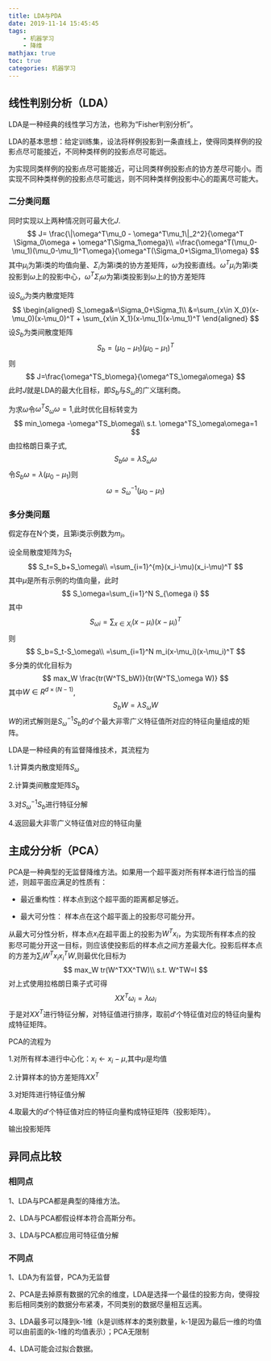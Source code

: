 ```yaml
---
title: LDA与PDA
date: 2019-11-14 15:45:45
tags:
	- 机器学习
	- 降维
mathjax: true
toc: true 
categories: 机器学习
---
```


## 线性判别分析（LDA）

LDA是一种经典的线性学习方法，也称为“Fisher判别分析”。

LDA的基本思想：给定训练集，设法将样例投影到一条直线上，使得同类样例的投影点尽可能接近，不同种类样例的投影点尽可能远。

为实现同类样例的投影点尽可能接近，可让同类样例投影点的协方差尽可能小。而实现不同种类样例的投影点尽可能远，则不同种类样例投影中心的距离尽可能大。

### 二分类问题

同时实现以上两种情况则可最大化$J$.
$$
J= \frac{\|\omega^T\mu_0 - \omega^T\mu_1\|_2^2}{\omega^T \Sigma_0\omega + \omega^T\Sigma_1\omega}\\
=\frac{\omega^T(\mu_0-\mu_1)(\mu_0-\mu_1)^T\omega}{\omega^T(\Sigma_0+\Sigma_1)\omega}
$$
其中$\mu_i$为第i类的均值向量、$\Sigma_i$为第i类的协方差矩阵，$\omega$为投影直线。$\omega^T\mu_i$为第i类投影到$\omega$上的投影中心，$\omega^T \Sigma_i\omega$为第i类投影到$\omega$上的协方差矩阵

设$S_\omega$为类内散度矩阵
$$
\begin{aligned}
S_\omega&=\Sigma_0+\Sigma_1\\
&=\sum_{x\in X_0}(x-\mu_0)(x-\mu_0)^T + \sum_{x\in X_1}(x-\mu_1)(x-\mu_1)^T
\end{aligned}
$$
设$S_b$为类间散度矩阵
$$
S_b=(\mu_0-\mu_1)(\mu_0-\mu_1)^T
$$
则
$$
J=\frac{\omega^TS_b\omega}{\omega^TS_\omega\omega}
$$
此时$J$就是LDA的最大化目标，即$S_b$与$S_\omega$的广义瑞利商。

为求$\omega$令$\omega^TS_\omega\omega=1$,此时优化目标转变为
$$
min_\omega -\omega^TS_b\omega\\
s.t. \omega^TS_\omega\omega=1
$$
由拉格朗日乘子式,
$$
S_b\omega=\lambda S_\omega \omega
$$
令$S_b\omega=\lambda(\mu_0-\mu_1)$则
$$
\omega=S_\omega^{-1}(\mu_0-\mu_1)
$$

### 多分类问题

假定存在N个类，且第i类示例数为$m_i$。

设全局散度矩阵为$S_t$
$$
S_t=S_b+S_\omega\\
=\sum_{i=1}^{m}(x_i-\mu)(x_i-\mu)^T
$$
其中$\mu$是所有示例的均值向量，此时
$$
S_\omega=\sum_{i=1}^N S_{\omega i}
$$
其中
$$
S_{\omega i}=\sum_{x \in X_i}(x-\mu_i)(x-\mu_i)^T
$$
则
$$
S_b=S_t-S_\omega\\
=\sum_{i=1}^N m_i(x-\mu_i)(x-\mu_i)^T
$$
多分类的优化目标为
$$
max_W \frac{tr(W^TS_bW)}{tr(W^TS_\omega W)}
$$
其中$W\in R^{d\times (N-1)}$,
$$
S_bW=\lambda S_\omega W
$$
$W$的闭式解则是$S_\omega^{-1}S_b$的$d'$个最大非零广义特征值所对应的特征向量组成的矩阵。

LDA是一种经典的有监督降维技术，其流程为

1.计算类内散度矩阵$S_\omega$

2.计算类间散度矩阵$S_b$

3.对$S_\omega^{-1}S_b$进行特征分解

4.返回最大非零广义特征值对应的特征向量

## 主成分分析（PCA）

PCA是一种典型的无监督降维方法。如果用一个超平面对所有样本进行恰当的描述，则超平面应满足的性质有：

* 最近重构性：样本点到这个超平面的距离都足够近。

* 最大可分性： 样本点在这个超平面上的投影尽可能分开。

从最大可分性分析，样本点$x_i$在超平面上的投影为$W^Tx_i$，为实现所有样本点的投影尽可能分开这一目标，则应该使投影后的样本点之间方差最大化。投影后样本点的方差为$\sum_iW^Tx_ix_i^TW$,则最优化目标为
$$
max_W  tr(W^TXX^TW)\\
s.t. W^TW=I
$$
对上式使用拉格朗日乘子式可得
$$
XX^T\omega_i=\lambda \omega _i
$$
于是对$XX^T$进行特征分解，对特征值进行排序，取前$d'$个特征值对应的特征向量构成特征矩阵。

PCA的流程为

1.对所有样本进行中心化：$x_i\gets x_i -\mu$,其中$\mu$是均值

2.计算样本的协方差矩阵$XX^T$

3.对矩阵进行特征值分解

4.取最大的$d'$个特征值对应的特征向量构成特征矩阵（投影矩阵）。

输出投影矩阵

## 异同点比较

### 相同点

1、LDA与PCA都是典型的降维方法。

2、LDA与PCA都假设样本符合高斯分布。

3、LDA与PCA都应用可特征值分解

### 不同点

1、LDA为有监督，PCA为无监督

2、PCA是去掉原有数据的冗余的维度，LDA是选择一个最佳的投影方向，使得投影后相同类别的数据分布紧凑，不同类别的数据尽量相互远离。

3、LDA最多可以降到k-1维（k是训练样本的类别数量，k-1是因为最后一维的均值可以由前面的k-1维的均值表示）；PCA无限制

4、LDA可能会过拟合数据。

  